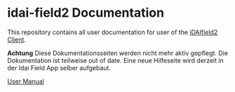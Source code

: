 # idai-field2 Documentation

This repository contains all user documentation for user of the [iDAIfield2 Client](https://github.com/dainst/idai-field-client).

**Achtung** Diese Dokumentationsseiten werden nicht mehr aktiv gepflegt.
Die Dokumentation ist teilweise out of date. Eine neue Hilfeseite wird derzeit in der Idai Field App selber aufgebaut.

[User Manual](manual#benutzerhandbuch)
